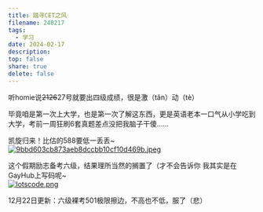 ```yaml
---    
title: 踏寻CET之风
filename: 240217
tags:  
  - 学习  
date: 2024-02-17  
description:  
top: false  
share: true  
delete: false  
---
```


听homie说~~2126~~27号就要出四级成绩，很是激（tǎn）动（tè）  

毕竟咱是第一次上大学，也是第一次了解这东西，更是英语老本一口气从小学吃到大学，考前一周狂刷6套真题差点没把我脑子干傻……  

凯旋归来！比估的588要低一丢丢~
[![9bbd603cb873aeb8dccbb10cf10d469b.jpeg](https://s1.imagehub.cc/images/2024/02/28/9bbd603cb873aeb8dccbb10cf10d469b.jpeg)](https://www.imagehub.cc/image/1oKhlh)

这个假期励志备考六级，结果理所当然的搁置了（才不会告诉你 我其实是在GayHub上写码呢~  
[![lotscode.png](https://s1.imagehub.cc/images/2024/02/17/677965bda1468cb236888e3a9363ddb7.png)](https://www.imagehub.cc/image/1VFiY4)

12月22日更新：六级裸考501极限擦边，不高也不低，服了（悲）